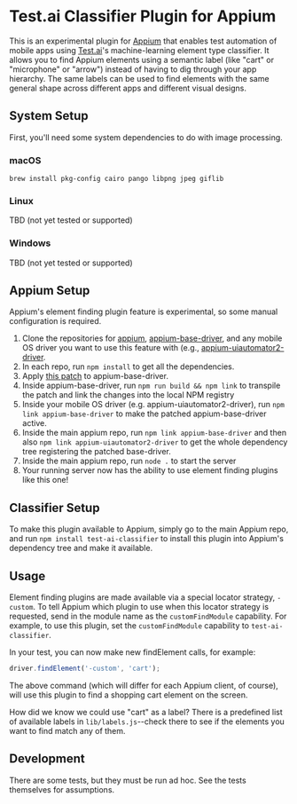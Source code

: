 # Test.ai Classifier Plugin for Appium

This is an experimental plugin for [Appium](https://appium.io) that enables
test automation of mobile apps using [Test.ai](https://test.ai)'s
machine-learning element type classifier. It allows you to find Appium elements
using a semantic label (like "cart" or "microphone" or "arrow") instead of
having to dig through your app hierarchy. The same labels can be used to find
elements with the same general shape across different apps and different visual
designs.

## System Setup

First, you'll need some system dependencies to do with image processing.

### macOS

```
brew install pkg-config cairo pango libpng jpeg giflib
```

### Linux

TBD (not yet tested or supported)

### Windows

TBD (not yet tested or supported)

## Appium Setup

Appium's element finding plugin feature is experimental, so some manual configuration is required.

1. Clone the repositories for [appium](https://github.com/appium/appium), [appium-base-driver](https://github.com/appium/appium-base-driver), and any mobile OS driver you want to use this feature with (e.g., [appium-uiautomator2-driver](https://github.com/appium/appium-uiautomator2-driver).
2. In each repo, run `npm install` to get all the dependencies.
3. Apply [this patch](https://github.com/appium/appium-base-driver/pull/268) to appium-base-driver.
4. Inside appium-base-driver, run `npm run build && npm link` to transpile the patch and link the changes into the local NPM registry
5. Inside your mobile OS driver (e.g. appium-uiautomator2-driver), run `npm link appium-base-driver` to make the patched appium-base-driver active.
6. Inside the main appium repo, run `npm link appium-base-driver` and then also `npm link appium-uiautomator2-driver` to get the whole dependency tree registering the patched base-driver.
7. Inside the main appium repo, run `node .` to start the server
8. Your running server now has the ability to use element finding plugins like this one!

## Classifier Setup

To make this plugin available to Appium, simply go to the main Appium repo, and
run `npm install test-ai-classifier` to install this plugin into Appium's
dependency tree and make it available.

## Usage

Element finding plugins are made available via a special locator strategy,
`-custom`. To tell Appium which plugin to use when this locator strategy is
requested, send in the module name as the `customFindModule` capability. For
example, to use this plugin, set the `customFindModule` capability to
`test-ai-classifier`.

In your test, you can now make new findElement calls, for example:

```js
driver.findElement('-custom', 'cart');
```

The above command (which will differ for each Appium client, of course), will
use this plugin to find a shopping cart element on the screen.

How did we know we could use "cart" as a label? There is a predefined list of
available labels in `lib/labels.js`--check there to see if the elements you
want to find match any of them.

## Development

There are some tests, but they must be run ad hoc. See the tests themselves for
assumptions.
